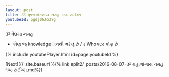 ```yaml
---
layout: post
title: ૐ વૃષભઅંકશાય નમહ ૧૦૮ ટાઈમ્સ
youtubeId: pgdj06Jo3Yg
---
```

 
 
 ૐ વૈદ્યયા નમહ  
 
 -  કોણ જ્ knowledgeાનથી ભરેલું છે / ડ Whoક્ટર કોણ છે 
 
  
 
  
 
 
 
 
 
 


{% include youtubePlayer.html id=page.youtubeId %}
 
[Next]({{ site.baseurl }}{% link  split2/_posts/2016-08-07-ૐ મહાભોગાય નમહ ૧૦૮ ટાઈમ્સ.md%})
 

